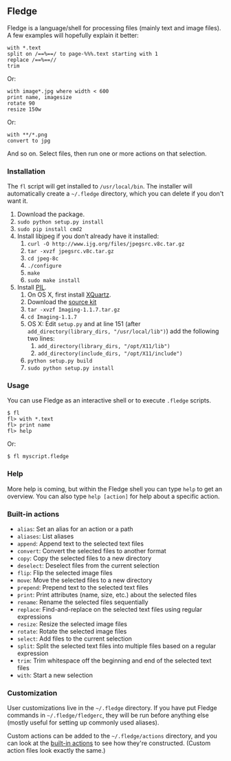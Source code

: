 ## Fledge

Fledge is a language/shell for processing files (mainly text and image files). A few examples will hopefully explain it better:

	with *.text
	split on /==%==/ to page-%%%.text starting with 1
	replace /==%==//
	trim

Or:

	with image*.jpg where width < 600
	print name, imagesize
	rotate 90
	resize 150w

Or:

	with **/*.png
	convert to jpg

And so on. Select files, then run one or more actions on that selection.


### Installation

The `fl` script will get installed to `/usr/local/bin`. The installer will automatically create a `~/.fledge` directory, which you can delete if you don't want it.

1. Download the package.
2. `sudo python setup.py install`
3. `sudo pip install cmd2`
4. Install libjpeg if you don't already have it installed:
	1. `curl -O http://www.ijg.org/files/jpegsrc.v8c.tar.gz`
	2. `tar -xvzf jpegsrc.v8c.tar.gz`
	3. `cd jpeg-8c`
	4. `./configure`
	5. `make`
	6. `sudo make install`
6. Install [PIL](http://www.pythonware.com/products/pil/).
	1. On OS X, first install [XQuartz](http://xquartz.macosforge.org/landing/).
	2. Download the [source kit](http://effbot.org/downloads/Imaging-1.1.7.tar.gz)
	3. `tar -xvzf Imaging-1.1.7.tar.gz`
	4. `cd Imaging-1.1.7`
	5. OS X: Edit `setup.py` and at line 151 (after `add_directory(library_dirs, "/usr/local/lib")`) add the following two lines:
		1. `add_directory(library_dirs, "/opt/X11/lib")`
		2. `add_directory(include_dirs, "/opt/X11/include")`
	6. `python setup.py build`
	7. `sudo python setup.py install`


### Usage

You can use Fledge as an interactive shell or to execute `.fledge` scripts.

	$ fl
	fl> with *.text
	fl> print name
	fl> help

Or:

	$ fl myscript.fledge


### Help

More help is coming, but within the Fledge shell you can type `help` to get an overview. You can also type `help [action]` for help about a specific action.


### Built-in actions

- `alias`: Set an alias for an action or a path
- `aliases`: List aliases
- `append`: Append text to the selected text files
- `convert`: Convert the selected files to another format
- `copy`: Copy the selected files to a new directory
- `deselect`: Deselect files from the current selection
- `flip`: Flip the selected image files
- `move`: Move the selected files to a new directory
- `prepend`: Prepend text to the selected text files
- `print`: Print attributes (name, size, etc.) about the selected files
- `rename`: Rename the selected files sequentially
- `replace`: Find-and-replace on the selected text files using regular expressions
- `resize`: Resize the selected image files
- `rotate`: Rotate the selected image files
- `select`: Add files to the current selection
- `split`: Split the selected text files into multiple files based on a regular expression
- `trim`: Trim whitespace off the beginning and end of the selected text files
- `with`: Start a new selection


### Customization

User customizations live in the `~/.fledge` directory. If you have put Fledge commands in `~/.fledge/fledgerc`, they will be run before anything else (mostly useful for setting up commonly used aliases).

Custom actions can be added to the `~/.fledge/actions` directory, and you can look at the [built-in actions](https://github.com/bencrowder/fledge/tree/master/fledge/actions) to see how they're constructed. (Custom action files look exactly the same.)
